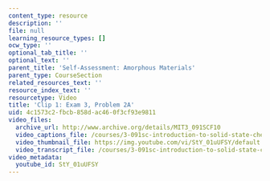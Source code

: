 ```yaml
---
content_type: resource
description: ''
file: null
learning_resource_types: []
ocw_type: ''
optional_tab_title: ''
optional_text: ''
parent_title: 'Self-Assessment: Amorphous Materials'
parent_type: CourseSection
related_resources_text: ''
resource_index_text: ''
resourcetype: Video
title: 'Clip 1: Exam 3, Problem 2A'
uid: 4c1573c2-fbcb-858d-ac46-0f3cf93e9811
video_files:
  archive_url: http://www.archive.org/details/MIT3_091SCF10
  video_captions_file: /courses/3-091sc-introduction-to-solid-state-chemistry-fall-2010/03dc953977ca5730a17f64fbf1f66155_StY_01uUFSY.vtt
  video_thumbnail_file: https://img.youtube.com/vi/StY_01uUFSY/default.jpg
  video_transcript_file: /courses/3-091sc-introduction-to-solid-state-chemistry-fall-2010/26e7af005c4c20687ee88f890b538e4e_StY_01uUFSY.pdf
video_metadata:
  youtube_id: StY_01uUFSY
---
```


